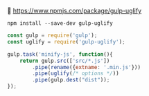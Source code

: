 🔗 https://www.npmjs.com/package/gulp-uglify

```shell
npm install --save-dev gulp-uglify
```

```javascript
const gulp = require('gulp');
const uglify = require('gulp-uglify');

gulp.task('minify-js', function(){
    return gulp.src(['src/*.js'])
        .pipe(rename({extname: '.min.js'}))
        .pipe(uglify(/* options */))
        .pipe(gulp.dest("dist"));
});
```